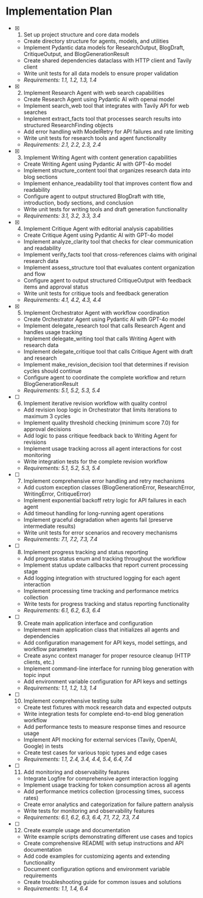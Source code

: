 # Implementation Plan

- [x] 1. Set up project structure and core data models
  - Create directory structure for agents, models, and utilities
  - Implement Pydantic data models for ResearchOutput, BlogDraft, CritiqueOutput, and BlogGenerationResult
  - Create shared dependencies dataclass with HTTP client and Tavily client
  - Write unit tests for all data models to ensure proper validation
  - _Requirements: 1.1, 1.2, 1.3, 1.4_

- [x] 2. Implement Research Agent with web search capabilities
  - Create Research Agent using Pydantic AI with openai model
  - Implement search_web tool that integrates with Tavily API for web searches
  - Implement extract_facts tool that processes search results into structured ResearchFinding objects
  - Add error handling with ModelRetry for API failures and rate limiting
  - Write unit tests for research tools and agent functionality
  - _Requirements: 2.1, 2.2, 2.3, 2.4_

- [x] 3. Implement Writing Agent with content generation capabilities
  - Create Writing Agent using Pydantic AI with GPT-4o model
  - Implement structure_content tool that organizes research data into blog sections
  - Implement enhance_readability tool that improves content flow and readability
  - Configure agent to output structured BlogDraft with title, introduction, body sections, and conclusion
  - Write unit tests for writing tools and draft generation functionality
  - _Requirements: 3.1, 3.2, 3.3, 3.4_

- [x] 4. Implement Critique Agent with editorial analysis capabilities
  - Create Critique Agent using Pydantic AI with GPT-4o model
  - Implement analyze_clarity tool that checks for clear communication and readability
  - Implement verify_facts tool that cross-references claims with original research data
  - Implement assess_structure tool that evaluates content organization and flow
  - Configure agent to output structured CritiqueOutput with feedback items and approval status
  - Write unit tests for critique tools and feedback generation
  - _Requirements: 4.1, 4.2, 4.3, 4.4_

- [x] 5. Implement Orchestrator Agent with workflow coordination
  - Create Orchestrator Agent using Pydantic AI with GPT-4o model
  - Implement delegate_research tool that calls Research Agent and handles usage tracking
  - Implement delegate_writing tool that calls Writing Agent with research data
  - Implement delegate_critique tool that calls Critique Agent with draft and research
  - Implement make_revision_decision tool that determines if revision cycles should continue
  - Configure agent to coordinate the complete workflow and return BlogGenerationResult
  - _Requirements: 5.1, 5.2, 5.3, 5.4_

- [ ] 6. Implement iterative revision workflow with quality control
  - Add revision loop logic in Orchestrator that limits iterations to maximum 3 cycles
  - Implement quality threshold checking (minimum score 7.0) for approval decisions
  - Add logic to pass critique feedback back to Writing Agent for revisions
  - Implement usage tracking across all agent interactions for cost monitoring
  - Write integration tests for the complete revision workflow
  - _Requirements: 5.1, 5.2, 5.3, 5.4_

- [ ] 7. Implement comprehensive error handling and retry mechanisms
  - Add custom exception classes (BlogGenerationError, ResearchError, WritingError, CritiqueError)
  - Implement exponential backoff retry logic for API failures in each agent
  - Add timeout handling for long-running agent operations
  - Implement graceful degradation when agents fail (preserve intermediate results)
  - Write unit tests for error scenarios and recovery mechanisms
  - _Requirements: 7.1, 7.2, 7.3, 7.4_

- [ ] 8. Implement progress tracking and status reporting
  - Add progress status enum and tracking throughout the workflow
  - Implement status update callbacks that report current processing stage
  - Add logging integration with structured logging for each agent interaction
  - Implement processing time tracking and performance metrics collection
  - Write tests for progress tracking and status reporting functionality
  - _Requirements: 6.1, 6.2, 6.3, 6.4_

- [ ] 9. Create main application interface and configuration
  - Implement main application class that initializes all agents and dependencies
  - Add configuration management for API keys, model settings, and workflow parameters
  - Create async context manager for proper resource cleanup (HTTP clients, etc.)
  - Implement command-line interface for running blog generation with topic input
  - Add environment variable configuration for API keys and settings
  - _Requirements: 1.1, 1.2, 1.3, 1.4_

- [ ] 10. Implement comprehensive testing suite
  - Create test fixtures with mock research data and expected outputs
  - Write integration tests for complete end-to-end blog generation workflow
  - Add performance tests to measure response times and resource usage
  - Implement API mocking for external services (Tavily, OpenAI, Google) in tests
  - Create test cases for various topic types and edge cases
  - _Requirements: 1.1, 2.4, 3.4, 4.4, 5.4, 6.4, 7.4_

- [ ] 11. Add monitoring and observability features
  - Integrate Logfire for comprehensive agent interaction logging
  - Implement usage tracking for token consumption across all agents
  - Add performance metrics collection (processing times, success rates)
  - Create error analytics and categorization for failure pattern analysis
  - Write tests for monitoring and observability features
  - _Requirements: 6.1, 6.2, 6.3, 6.4, 7.1, 7.2, 7.3, 7.4_

- [ ] 12. Create example usage and documentation
  - Write example scripts demonstrating different use cases and topics
  - Create comprehensive README with setup instructions and API documentation
  - Add code examples for customizing agents and extending functionality
  - Document configuration options and environment variable requirements
  - Create troubleshooting guide for common issues and solutions
  - _Requirements: 1.1, 1.4, 6.4_